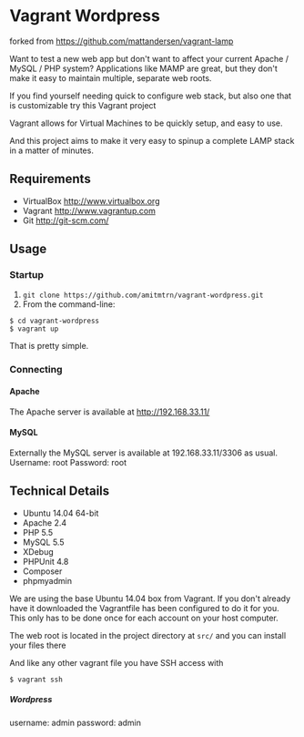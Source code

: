 Vagrant Wordpress
============

forked from https://github.com/mattandersen/vagrant-lamp

Want to test a new web app but don't want to affect your current Apache / MySQL / PHP system?
Applications like MAMP are great, but they don't make it easy to maintain multiple, separate
web roots.

If you find yourself needing quick to configure web stack, but also one that is customizable try this Vagrant project

Vagrant allows for Virtual Machines to be quickly setup, and easy to use.

And this project aims to make it very easy to spinup a complete LAMP stack in a matter of minutes.

Requirements
------------
* VirtualBox <http://www.virtualbox.org>
* Vagrant <http://www.vagrantup.com>
* Git <http://git-scm.com/>

Usage
-----

### Startup

1. `git clone https://github.com/amitmtrn/vagrant-wordpress.git`
2. From the command-line:
```
$ cd vagrant-wordpress
$ vagrant up
```
That is pretty simple.

### Connecting

#### Apache
The Apache server is available at <http://192.168.33.11/>

#### MySQL
Externally the MySQL server is available at 192.168.33.11/3306 as usual.
Username: root
Password: root

Technical Details
-----------------
* Ubuntu 14.04 64-bit
* Apache 2.4
* PHP 5.5
* MySQL 5.5
* XDebug
* PHPUnit 4.8
* Composer
* phpmyadmin

We are using the base Ubuntu 14.04 box from Vagrant. If you don't already have it downloaded
the Vagrantfile has been configured to do it for you. This only has to be done once
for each account on your host computer.

The web root is located in the project directory at `src/` and you can install your files there

And like any other vagrant file you have SSH access with
```
$ vagrant ssh
```

##### Wordpress

username: admin
password: admin
